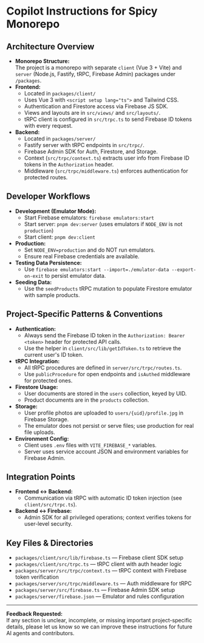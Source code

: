 # Copilot Instructions for Spicy Monorepo

## Architecture Overview

- **Monorepo Structure:**  
  The project is a monorepo with separate `client` (Vue 3 + Vite) and `server` (Node.js, Fastify, tRPC, Firebase Admin) packages under `/packages`.
- **Frontend:**  
  - Located in `packages/client/`
  - Uses Vue 3 with `<script setup lang="ts">` and Tailwind CSS.
  - Authentication and Firestore access via Firebase JS SDK.
  - Views and layouts are in `src/views/` and `src/layouts/`.
  - tRPC client is configured in `src/trpc.ts` to send Firebase ID tokens with every request.
- **Backend:**  
  - Located in `packages/server/`
  - Fastify server with tRPC endpoints in `src/trpc/`.
  - Firebase Admin SDK for Auth, Firestore, and Storage.
  - Context (`src/trpc/context.ts`) extracts user info from Firebase ID tokens in the `Authorization` header.
  - Middleware (`src/trpc/middleware.ts`) enforces authentication for protected routes.

## Developer Workflows

- **Development (Emulator Mode):**
  - Start Firebase emulators: `firebase emulators:start`
  - Start server: `pnpm dev:server` (uses emulators if `NODE_ENV` is not `production`)
  - Start client: `pnpm dev:client`
- **Production:**
  - Set `NODE_ENV=production` and do NOT run emulators.
  - Ensure real Firebase credentials are available.
- **Testing Data Persistence:**
  - Use `firebase emulators:start --import=./emulator-data --export-on-exit` to persist emulator data.
- **Seeding Data:**
  - Use the `seedProducts` tRPC mutation to populate Firestore emulator with sample products.

## Project-Specific Patterns & Conventions

- **Authentication:**
  - Always send the Firebase ID token in the `Authorization: Bearer <token>` header for protected API calls.
  - Use the helper in `client/src/lib/getIdToken.ts` to retrieve the current user's ID token.
- **tRPC Integration:**
  - All tRPC procedures are defined in `server/src/trpc/routes.ts`.
  - Use `publicProcedure` for open endpoints and `isAuthed` middleware for protected ones.
- **Firestore Usage:**
  - User documents are stored in the `users` collection, keyed by UID.
  - Product documents are in the `products` collection.
- **Storage:**
  - User profile photos are uploaded to `users/{uid}/profile.jpg` in Firebase Storage.
  - The emulator does not persist or serve files; use production for real file uploads.
- **Environment Config:**
  - Client uses `.env` files with `VITE_FIREBASE_*` variables.
  - Server uses service account JSON and environment variables for Firebase Admin.

## Integration Points

- **Frontend ↔ Backend:**  
  - Communication via tRPC with automatic ID token injection (see `client/src/trpc.ts`).
- **Backend ↔ Firebase:**  
  - Admin SDK for all privileged operations; context verifies tokens for user-level security.

## Key Files & Directories

- `packages/client/src/lib/firebase.ts` — Firebase client SDK setup
- `packages/client/src/trpc.ts` — tRPC client with auth header logic
- `packages/server/src/trpc/context.ts` — tRPC context with Firebase token verification
- `packages/server/src/trpc/middleware.ts` — Auth middleware for tRPC
- `packages/server/src/firebase.ts` — Firebase Admin SDK setup
- `packages/server/firebase.json` — Emulator and rules configuration

---

**Feedback Requested:**  
If any section is unclear, incomplete, or missing important project-specific details, please let us know so we can improve these instructions for future AI agents and contributors.